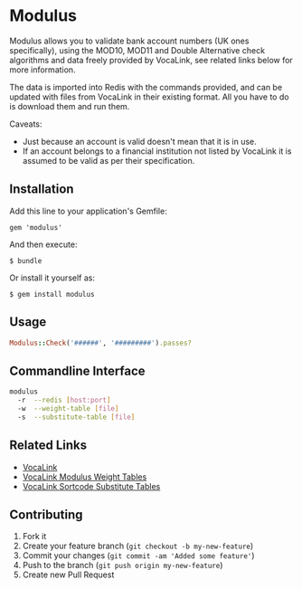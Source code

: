 # Modulus

Modulus allows you to validate bank account numbers (UK ones specifically), using the MOD10, MOD11 and Double Alternative check algorithms and data freely provided by VocaLink, see related links below for more information.

The data is imported into Redis with the commands provided, and can be updated with files from VocaLink in their existing format.  All you have to do is download them and run them.

Caveats:
* Just because an account is valid doesn't mean that it is in use.
* If an account belongs to a financial institution not listed by VocaLink it is assumed to be valid as per their specification.

## Installation

Add this line to your application's Gemfile:

    gem 'modulus'

And then execute:

    $ bundle

Or install it yourself as:

    $ gem install modulus

## Usage

```ruby
Modulus::Check('######', '#########').passes?
```

## Commandline Interface

```bash
modulus
  -r  --redis [host:port]
  -w  --weight-table [file]
  -s  --substitute-table [file]
```

## Related Links

* [VocaLink](http://www.vocalink.com/products/payments/customer-support-services/modulus-checking.aspx)
* [VocaLink Modulus Weight Tables](http://www.vocalink.com/media/367059/valacdos.txt)
* [VocaLink Sortcode Substitute Tables](http://www.vocalink.com/media/300584/scsubtab.txt)


## Contributing

1. Fork it
2. Create your feature branch (`git checkout -b my-new-feature`)
3. Commit your changes (`git commit -am 'Added some feature'`)
4. Push to the branch (`git push origin my-new-feature`)
5. Create new Pull Request

